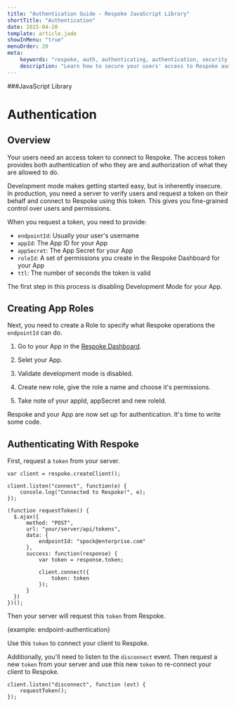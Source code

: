 ```yaml
---
title: "Authentication Guide - Respoke JavaScript Library"
shortTitle: "Authentication"
date: 2015-04-20
template: article.jade
showInMenu: "true"
menuOrder: 20
meta:
    keywords: "respoke, auth, authenticating, authentication, security, token"
    description: "Learn how to secure your users' access to Respoke audio, video, text and data channels."
---
```


###JavaScript Library
# Authentication

## Overview

Your users need an access token to connect to Respoke. The access token provides both authentication of who they are and authorization of what they are allowed to do. 

Development mode makes getting started easy, but is inherently insecure. In production, you need a server to verify users and request a token on their behalf and connect to Respoke using this token. This gives you fine-grained control over users and permissions.

When you request a token, you need to provide:

- `endpointId`: Usually your user's username
- `appId`: The App ID for your App
- `appSecret`: The App Secret for your App
- `roleId`: A set of permissions you create in the Respoke Dashboard for your App
- `ttl`: The number of seconds the token is valid

The first step in this process is disabling Development Mode for your App.

## Creating App Roles

Next, you need to create a Role to specify what Respoke operations the `endpointId` can do.

1. Go to your App in the [Respoke Dashboard](https://portal.respoke.io/#/apps/).

2. Selet your App.

3. Validate development mode is disabled.

4. Create new role, give the role a name and choose it's permissions.

5. Take note of your appId, appSecret and new roleId.

Respoke and your App are now set up for authentication. It's time to write some code.

## Authenticating With Respoke

First, request a `token` from your server.

    var client = respoke.createClient();
    
    client.listen("connect", function(e) {
        console.log("Connected to Respoke!", e);
    });

    (function requestToken() {
      $.ajax({
          method: "POST",
          url: "your/server/api/tokens",
          data: {
              endpointId: "spock@enterprise.com"
          },
          success: function(response) {
              var token = response.token;
        
              client.connect({
                  token: token          
              });
          }
      })
    })();
    

Then your server will request this `token` from Respoke.

{example: endpoint-authentication}

Use this `token` to connect your client to Respoke.

Additionally, you'll need to listen to the `disconnect` event. Then request a new `token` from your server and use this new `token` to re-connect your client to Respoke.

    client.listen("disconnect", function (evt) {
        requestToken();
    });


